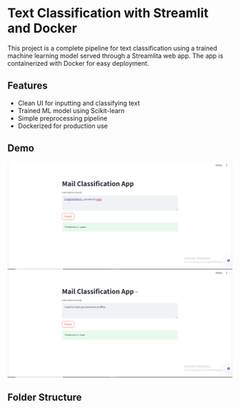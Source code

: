 # Text Classification with Streamlit and Docker

This project is a complete pipeline for text classification using a trained machine learning model served through a Streamlita web app. The app is containerized with Docker for easy deployment.

## Features

- Clean UI for inputting and classifying text
- Trained ML model using Scikit-learn
- Simple preprocessing pipeline
- Dockerized for production use

## Demo

![App Screenshot](Screenshot.png) 
![App Screenshot](Screenshot2.png) 


## Folder Structure

